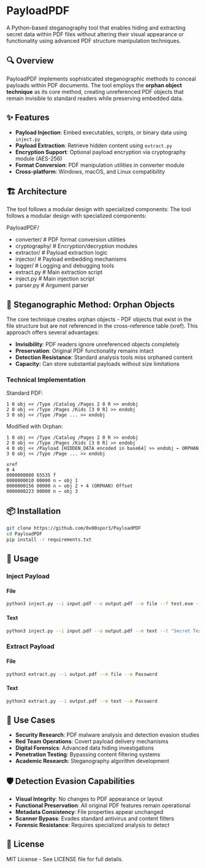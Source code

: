 # PayloadPDF

A Python-based steganography tool that enables hiding and extracting secret data within PDF files without altering their visual appearance or functionality using advanced PDF structure manipulation techniques.

## 🔍 Overview

PayloadPDF implements sophisticated steganographic methods to conceal payloads within PDF documents. The tool employs the **orphan object technique** as its core method, creating unreferenced PDF objects that remain invisible to standard readers while preserving embedded data.

## ✨ Features

- **Payload Injection**: Embed executables, scripts, or binary data using `inject.py`
- **Payload Extraction**: Retrieve hidden content using `extract.py`
- **Encryption Support**: Optional payload encryption via cryptography module (AES-256)
- **Format Conversion**: PDF manipulation utilities in converter module
- **Cross-platform**: Windows, macOS, and Linux compatibility

## 🏗️ Architecture

The tool follows a modular design with specialized components:
The tool follows a modular design with specialized components:

PayloadPDF/
- converter/          # PDF format conversion utilities
- cryptography/       # Encryption/decryption modules  
- extractor/          # Payload extraction logic
- injector/           # Payload embedding mechanisms
- logger/             # Logging and debugging tools
- extract.py          # Main extraction script
- inject.py           # Main injection script
- parser.py           # Argument parser

## 🔬 Steganographic Method: Orphan Objects
The core technique creates orphan objects - PDF objects that exist in the file structure but are not referenced in the cross-reference table (xref). This approach offers several advantages:

- **Invisibility**: PDF readers ignore unreferenced objects completely
- **Preservation**: Original PDF functionality remains intact
- **Detection Resistance**: Standard analysis tools miss orphaned content
- **Capacity:** Can store substantial payloads without size limitations
### Technical Implementation

Standard PDF:
```
1 0 obj << /Type /Catalog /Pages 2 0 R >> endobj
2 0 obj << /Type /Pages /Kids [3 0 R] >> endobj
3 0 obj << /Type /Page ... >> endobj
```
Modified with Orphan:
```
1 0 obj << /Type /Catalog /Pages 2 0 R >> endobj
2 0 obj << /Type /Pages /Kids [3 0 R] >> endobj
4 0 obj << /Payload [HIDDEN_DATA encoded in base64] >> endobj ← ORPHAN
3 0 obj << /Type /Page ... >> endobj

xref
0 4
0000000000 65535 f
0000000010 00000 n ← obj 1
0000000156 00000 n ← obj 2 + 4 (ORPHAN) Offset
0000000223 00000 n ← obj 3
```

## 📦 Installation

```bash
git clone https://github.com/0x00spor3/PayloadPDF
cd PayloadPDF
pip install -r requirements.txt
```
## 🚀 Usage
### Inject Payload
#### File
```bash
python3 inject.py --i input.pdf --o output.pdf --m file --f test.exe --e Password 
```
#### Text
```bash
python3 inject.py --i input.pdf --o output.pdf --m text --t "Secret Text" --e Password 
```
### Extract Payload
#### File
```bash
python3 extract.py --i output.pdf --m file --e Password 
```
#### Text
```bash
python3 extract.py --i output.pdf --m text --e Password 
```
## 🎯 Use Cases
- **Security Research**: PDF malware analysis and detection evasion studies
- **Red Team Operations**: Covert payload delivery mechanisms
- **Digital Forensics**: Advanced data hiding investigations
- **Penetration Testing**: Bypassing content filtering systems
- **Academic Research**: Steganography algorithm development

## 🛡️ Detection Evasion Capabilities
- **Visual Integrity**: No changes to PDF appearance or layout
- **Functional Preservation**: All original PDF features remain operational
- **Metadata Consistency**: File properties appear unchanged
- **Scanner Bypass**: Evades standard antivirus and content filters
- **Forensic Resistance**: Requires specialized analysis to detect

## 📄 License
MIT License - See LICENSE file for full details.